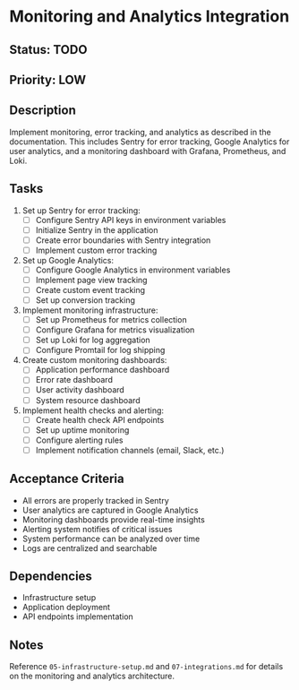 # Monitoring and Analytics Integration

## Status: TODO
## Priority: LOW

## Description
Implement monitoring, error tracking, and analytics as described in the documentation. This includes Sentry for error tracking, Google Analytics for user analytics, and a monitoring dashboard with Grafana, Prometheus, and Loki.

## Tasks
1. Set up Sentry for error tracking:
   - [ ] Configure Sentry API keys in environment variables
   - [ ] Initialize Sentry in the application
   - [ ] Create error boundaries with Sentry integration
   - [ ] Implement custom error tracking

2. Set up Google Analytics:
   - [ ] Configure Google Analytics in environment variables
   - [ ] Implement page view tracking
   - [ ] Create custom event tracking
   - [ ] Set up conversion tracking

3. Implement monitoring infrastructure:
   - [ ] Set up Prometheus for metrics collection
   - [ ] Configure Grafana for metrics visualization
   - [ ] Set up Loki for log aggregation
   - [ ] Configure Promtail for log shipping

4. Create custom monitoring dashboards:
   - [ ] Application performance dashboard
   - [ ] Error rate dashboard
   - [ ] User activity dashboard
   - [ ] System resource dashboard

5. Implement health checks and alerting:
   - [ ] Create health check API endpoints
   - [ ] Set up uptime monitoring
   - [ ] Configure alerting rules
   - [ ] Implement notification channels (email, Slack, etc.)

## Acceptance Criteria
- All errors are properly tracked in Sentry
- User analytics are captured in Google Analytics
- Monitoring dashboards provide real-time insights
- Alerting system notifies of critical issues
- System performance can be analyzed over time
- Logs are centralized and searchable

## Dependencies
- Infrastructure setup
- Application deployment
- API endpoints implementation

## Notes
Reference `05-infrastructure-setup.md` and `07-integrations.md` for details on the monitoring and analytics architecture.